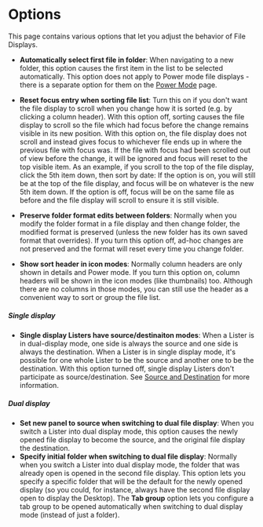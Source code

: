 # Options

This page contains various options that let you adjust the behavior of File Displays.

- **Automatically select first file in folder**: When navigating to a new folder, this option causes the first item in the list to be selected automatically. This option does not apply to Power mode file displays - there is a separate option for them on the [Power Mode](../file_display_modes/power_mode/RAEDME.md) page.
- **Reset focus entry when sorting file list**: Turn this on if you don't want the file display to scroll when you change how it is sorted (e.g. by clicking a column header). With this option off, sorting causes the file display to scroll so the file which had focus before the change remains visible in its new position. With this option on, the file display does not scroll and instead gives focus to whichever file ends up in where the previous file with focus was.
    If the file with focus had been scrolled out of view before the change, it will be ignored and focus will reset to the top visible item. As an example, if you scroll to the top of the file display, click the 5th item down, then sort by date: If the option is on, you will still be at the top of the file display, and focus will be on whatever is the new 5th item down. If the option is off, focus will be on the same file as before and the file display will scroll to ensure it is still visible.

- **Preserve folder format edits between folders**: Normally when you modify the folder format in a file display and then change folder, the modified format is preserved (unless the new folder has its own saved format that overrides). If you turn this option off, ad-hoc changes are not preserved and the format will reset every time you change folder.
- **Show sort header in icon modes**: Normally column headers are only shown in details and Power mode. If you turn this option on, column headers will be shown in the icon modes (like thumbnails) too. Although there are no columns in those modes, you can still use the header as a convenient way to sort or group the file list.

##### Single display

- **Single display Listers have source/destinaiton modes**: When a Lister is in dual-display mode, one side is always the source and one side is always the destination. When a Lister is in single display mode, it's possible for one whole Lister to be the source and another one to be the destination. With this option turned off, single display Listers don't participate as source/destination. See [Source and Destination](/Manual/basic_concepts/source_and_destination.md) for more information.

##### Dual display

- **Set new panel to source when switching to dual file display**: When you switch a Lister into dual display mode, this option causes the newly opened file display to become the source, and the original file display the destination.
- **Specify initial folder when switching to dual file display**: Normally when you switch a Lister into dual display mode, the folder that was already open is opened in the second file display. This option lets you specify a specific folder that will be the default for the newly opened display (so you could, for instance, always have the second file display open to display the Desktop). The **Tab group** option lets you configure a tab group to be opened automatically when switching to dual display mode (instead of just a folder).
